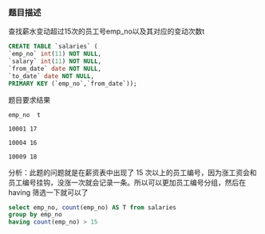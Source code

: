 ### 题目描述
查找薪水变动超过15次的员工号emp_no以及其对应的变动次数t
```sql
CREATE TABLE `salaries` (
`emp_no` int(11) NOT NULL,
`salary` int(11) NOT NULL,
`from_date` date NOT NULL,
`to_date` date NOT NULL,
PRIMARY KEY (`emp_no`,`from_date`));
```

题目要求结果

```
emp_no	t

10001 17

10004 16

10009 18
```

分析：此题的问题就是在薪资表中出现了 15 次以上的员工编号，因为涨工资会和员工编号挂钩，没涨一次就会记录一条。所以可以更加员工编号分组，然后在 having 筛选一下就可以了
```sql
select emp_no, count(emp_no) AS T from salaries
group by emp_no
having count(emp_no) > 15
```
